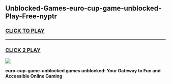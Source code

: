 
## Unblocked-Games-euro-cup-game-unblocked-Play-Free-nyptr
<h3>
<a href="https://premium76.site?title=euro-cup-game-unblocked&ref=15A">CLICK TO PLAY</a></h3>
<hr>

<h3>
<a href="https://premium76.site?title=euro-cup-game-unblocked&ref=15A">CLICK 2 PLAY</a>
  
</h3>

<a href="https://premium76.site?title=euro-cup-game-unblocked&ref=15A"><img src="https://clearcache.store/games.png"></a>


**euro-cup-game-unblocked games unblocked: Your Gateway to Fun and Accessible Online Gaming**
